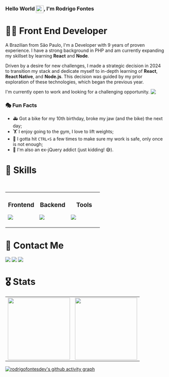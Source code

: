 ### Hello World <img src="https://github.com/rodrigofontesdev/rodrigofontesdev/assets/17281370/3aec980f-f801-4c95-97b3-ac4f842814fa" align="top" width="24" height="24" />, I'm Rodrigo Fontes

# 👨‍💻 Front End Developer

A Brazilian from São Paulo, I'm a Developer with 9 years of proven experience. I have a strong background in PHP and am currently expanding my skillset by learning **React** and **Node**.

Driven by a desire for new challenges, I made a strategic decision in 2024 to transition my stack and dedicate myself to in-depth learning of **React**, **React Native**, and **Node.js**. This decision was guided by my prior exploration of these technologies, which began the previous year.

I'm currently open to work and looking for a challenging opportunity. <a href="https://www.linkedin.com/in/rodrigofontesdev/"><img src="https://img.shields.io/badge/LinkedIn-0A66C2.svg?style=for-the-badge&logo=LinkedIn&logoColor=white" align="top" /></a>

### 🎭 Fun Facts

- 🚑 Got a bike for my 10th birthday, broke my jaw (and the bike) the next day;
- 🏋️ I enjoy going to the gym, I love to lift weights;
- 💾 I gotta hit `CTRL+S` a few times to make sure my work is safe, only once is not enough;
- 🥁 I'm also an ex-jQuery addict (just kidding! 😅).

# 🧰 Skills
<br>
<table align="center">
  <tbody>
    <tr>
      <td valign="top" width="33%">
        <h3 align="center">Frontend</h3>
        <img src="https://skillicons.dev/icons?i=html,css,javascript,react,nextjs,sass,styledcomponents,tailwind,bootstrap&perline=3" />
        <br>
        <br>
      </td>
      <td valign="top" width="33%">
        <h3 align="center">Backend</h3>
        <img src="https://skillicons.dev/icons?i=nodejs,ts,php,laravel,wordpress,mysql&perline=3" />
        <br>
        <br>
      </td>
      <td valign="top" width="33%">
        <h3 align="center">Tools</h3>
        <img src="https://skillicons.dev/icons?i=figma,docker,git,npm,yarn,postman,vite,linux,cloudflare&perline=3" />
        <br>
        <br>
      </td>
    </tr>
  </tbody>
</table>

# 💌 Contact Me

<p>  
  <a href="https://www.linkedin.com/in/rodrigofontesdev/"><img src="https://img.shields.io/badge/LinkedIn-0A66C2.svg?style=for-the-badge&logo=LinkedIn&logoColor=white" /></a>
  <a href="https://discord.com/users/rodrigofontesdev"><img src="https://img.shields.io/badge/Discord-5865F2.svg?style=for-the-badge&logo=Discord&logoColor=white" /></a>
  <a href="mailto:oi@rodrigofontes.dev"><img src="https://img.shields.io/badge/Email-8234e9?style=for-the-badge&logo=gmail&logoColor=ffffff" /></a>  
</p>

# 🎖 Stats

<table>
  <tbody>
    <tr>
      <td width="50%">
        <img src="https://github-readme-streak-stats.herokuapp.com/?user=rodrigofontesdev&theme=react&hide_border=true" height="195" />
      </td>
      <td width="50%">
        <img src="https://github-readme-stats.vercel.app/api?username=rodrigofontesdev&theme=react&show_icons=true&hide_border=true&count_private=true" height="195" />
      </td>
    </tr>
  </tbody>
</table>

[![rodrigofontesdev's github activity graph](https://github-readme-activity-graph.vercel.app/graph?username=rodrigofontesdev&theme=react-dark&hide_border=true)](https://github.com/ashutosh00710/github-readme-activity-graph)
